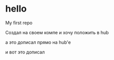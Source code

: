 # hello
My first repo

Создал на своем компе и хочу положить в hub


 а это дописал прямо на hub'е
 
 и вот это дописал

